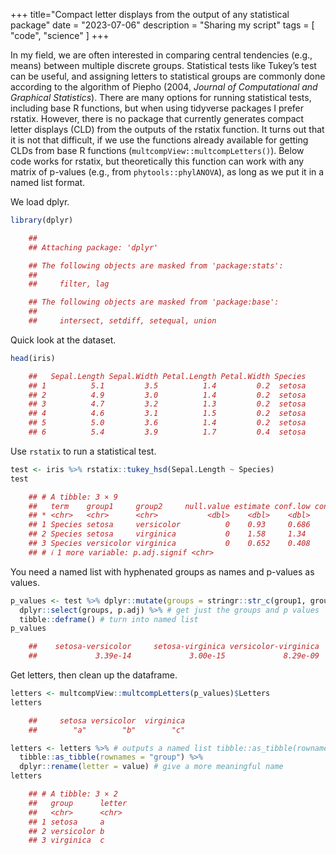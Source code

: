 +++
title="Compact letter displays from the output of any statistical package"
date = "2023-07-06"
description = "Sharing my script"
tags = [
    "code",
    "science"
]
+++


In my field, we are often interested in comparing central tendencies (e.g., means) between multiple discrete groups. Statistical tests like Tukey’s test can be useful, and assigning letters to statistical groups are commonly done according to the algorithm of Piepho (2004, *Journal of Computational and Graphical Statistics*). There are many options for running statistical tests, including base R functions, but when using tidyverse packages I prefer rstatix. However, there is no package that currently generates compact letter displays (CLD) from the outputs of the rstatix function. It turns out that it is not that difficult, if we use the functions already available for getting CLDs from base R functions (`multcompView::multcompLetters()`). Below code works for rstatix, but theoretically this function can work with any matrix of p-values (e.g., from `phytools::phylANOVA`), as long as we put it in a named list format.

We load dplyr.

```r
library(dplyr)

    ##
    ## Attaching package: 'dplyr'

    ## The following objects are masked from 'package:stats':
    ##
    ##     filter, lag

    ## The following objects are masked from 'package:base':
    ##
    ##     intersect, setdiff, setequal, union
```

Quick look at the dataset.

```r
head(iris)

    ##   Sepal.Length Sepal.Width Petal.Length Petal.Width Species
    ## 1          5.1         3.5          1.4         0.2  setosa
    ## 2          4.9         3.0          1.4         0.2  setosa
    ## 3          4.7         3.2          1.3         0.2  setosa
    ## 4          4.6         3.1          1.5         0.2  setosa
    ## 5          5.0         3.6          1.4         0.2  setosa
    ## 6          5.4         3.9          1.7         0.4  setosa
```

Use `rstatix` to run a statistical test.

```r
test <- iris %>% rstatix::tukey_hsd(Sepal.Length ~ Species)
test

    ## # A tibble: 3 × 9
    ##   term    group1     group2     null.value estimate conf.low conf.high    p.adj
    ## * <chr>   <chr>      <chr>           <dbl>    <dbl>    <dbl>     <dbl>    <dbl>
    ## 1 Species setosa     versicolor          0    0.93     0.686     1.17  3.39e-14
    ## 2 Species setosa     virginica           0    1.58     1.34      1.83  3   e-15
    ## 3 Species versicolor virginica           0    0.652    0.408     0.896 8.29e- 9
    ## # ℹ 1 more variable: p.adj.signif <chr>
```

You need a named list with hyphenated groups as names and p-values as
values.

```r
p_values <- test %>% dplyr::mutate(groups = stringr::str_c(group1, group2, sep = "-")) %>% # concatenate group1 and group2 with hyphen
  dplyr::select(groups, p.adj) %>% # get just the groups and p values
  tibble::deframe() # turn into named list
p_values

    ##    setosa-versicolor     setosa-virginica versicolor-virginica
    ##             3.39e-14             3.00e-15             8.29e-09
```

Get letters, then clean up the dataframe.

```r
letters <- multcompView::multcompLetters(p_values)$Letters
letters

    ##     setosa versicolor  virginica
    ##        "a"        "b"        "c"
```

```r
letters <- letters %>% # outputs a named list tibble::as_tibble(rownames = "group") %>% # turn into tibble, keeping rownames
  tibble::as_tibble(rownames = "group") %>%
  dplyr::rename(letter = value) # give a more meaningful name
letters

    ## # A tibble: 3 × 2
    ##   group      letter
    ##   <chr>      <chr>
    ## 1 setosa     a     
    ## 2 versicolor b     
    ## 3 virginica  c
```
